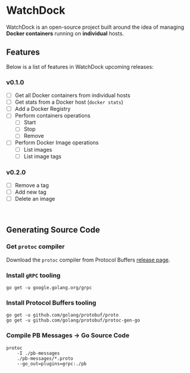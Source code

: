 # WatchDock

WatchDock is an open-source project built around the idea of managing **Docker containers** running on **individual** hosts.


## Features 
Below is a list of features in WatchDock upcoming releases:
### v0.1.0

- [ ] Get all Docker containers from individual hosts
- [ ] Get stats from a Docker host (`docker stats`)
- [ ] Add a Docker Registry 
- [ ] Perform containers operations
  - [ ] Start
  - [ ] Stop
  - [ ] Remove
- [ ] Perform Docker Image operations
  - [ ] List images
  - [ ] List image tags

### v0.2.0
  - [ ] Remove a tag
  - [ ] Add new tag
  - [ ] Delete an image
<br />

## Generating Source Code

### Get `protoc` compiler
Download the `protoc` compiler from Protocol Buffers [release page](https://github.com/protocolbuffers/protobuf/releases).

### Install `gRPC` tooling

```
go get -u google.golang.org/grpc
```

### Install Protocol Buffers tooling 

```
go get -u github.com/golang/protobuf/proto
go get -u github.com/golang/protobuf/protoc-gen-go

```

### Compile PB Messages -> Go Source Code
```
protoc 
    -I ./pb-messages
    ./pb-messages/*.proto
    --go_out=plugins=grpc:./pb
```

